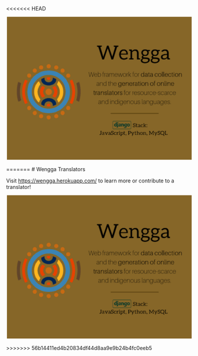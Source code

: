 <<<<<<< HEAD

<p align="center">
<img src="resources/wengga.png" width = "500px" />
</p>
=======
# Wengga Translators

Visit https://wengga.herokuapp.com/ to learn more or contribute to a translator!

<p align="center">
<img src="resources/wengga.png" width = "500px" />
</p>
>>>>>>> 56b14411ed4b20834df44d8aa9e9b24b4fc0eeb5
